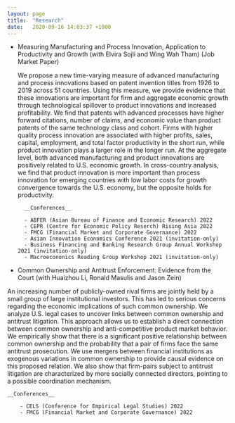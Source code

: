 ```yaml
---
layout: page
title:  "Research"
date:   2020-09-16 14:03:37 +1000
---
```


* Measuring Manufacturing and Process Innovation, Application to Productivity and Growth (with Elvira Sojli and Wing Wah Tham) (Job Market Paper)

	We propose a new time-varying measure of advanced manufacturing and process innovations based on patent invention titles from 1926 to 2019 across 51 countries. Using this measure, we provide evidence that these innovations are important for firm and aggregate economic growth through technological spillover to product innovations and increased profitability. We find that patents with advanced processes have higher forward citations, number of claims, and economic value than product patents of the same technology class and cohort. Firms with higher quality process innovation are associated with higher profits, sales, capital, employment, and total factor productivity in the short run, while product innovation plays a larger role in the longer run. At the aggregate level, both advanced manufacturing and product innovations are positively related to U.S. economic growth. In cross-country analysis, we find that product innovation is more important than process innovation for emerging countries with low labor costs for growth convergence towards the U.S. economy, but the opposite holds for productivity. 

		__Conferences__

		- ABFER (Asian Bureau of Finance and Economic Research) 2022
		- CEPR (Centre for Economic Policy Reserch) Rising Asia 2022
		- FMCG (Financial Market and Corporate Governance) 2022
		- Asian Innovation Economics Conference 2021 (invitation-only)
		- Business Financing and Banking Research Group Annual Workshop 2021 (invitation-only)
		- Macroecononics Reading Group Workshop 2021 (invitation-only)

- Common Ownership and Antitrust Enforcement: Evidence from the Court (with Huaizhou Li, Ronald Masulis and Jason Zein)

An increasing number of publicly-owned rival firms are jointly held by a small group of large institutional investors. This has led to serious concerns regarding the economic implications of such common ownership. We analyze U.S. legal cases to uncover links between common ownership and antitrust litigation. This approach allows us to establish a direct connection between common ownership and anti-competitive product market behavior. We empirically show that there is a significant positive relationship between common ownership and the probability that a pair of firms face the same antitrust prosecution. We use mergers between financial institutions as exogenous variations in common ownership to provide causal evidence on this proposed relation. We also show that firm-pairs subject to antitrust litigation are characterized by more socially connected directors, pointing to a possible coordination mechanism.

	__Conferences__

		- CELS (Conference for Empirical Legal Studies) 2022
		- FMCG (Financial Market and Corporate Governance) 2022


[jekyll-docs]: https://jekyllrb.com/docs/home
[jekyll-gh]:   https://github.com/jekyll/jekyll
[jekyll-talk]: https://talk.jekyllrb.com/

